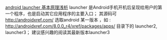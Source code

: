 
[android launcher 基本原理浅析]()
launcher 是Android手机开机后呈现给用户的第一个程序，也是启动其它应用程序的主要入口；
其源码可 http://androidxref.com/ 选取android 某一版本 ，如 : http://androidxref.com/8.0.0_r4/xref/packages/apps/ 目录下的 launcher2, launcher3； 建议感兴趣的阅读其最新版本launcher3
